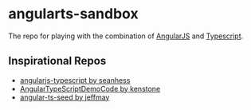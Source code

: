angularts-sandbox
==================

The repo for playing with the combination of [AngularJS](https://angularjs.org/) and [Typescript](http://www.typescriptlang.org/). 


Inspirational Repos
-------------------

* [angularjs-typescript by seanhess](https://github.com/seanhess/angularjs-typescript)
* [AngularTypeScriptDemoCode by kenstone](https://github.com/kenstone/AngularTypeScriptDemoCode)
* [angular-ts-seed by jeffmay](https://github.com/jeffmay/angular-ts-seed)
